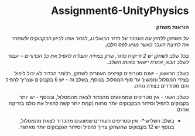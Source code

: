 <div dir='rtl' lang='he'>


# Assignment6-UnityPhysics

**הוראות משחק**

*על השחקן ללחוץ עם העכבר על כדור הבאולינג, לגרור אותו לכיוון הבקבוקים ולשחרר את לחיצת העכר כאשר מגיע לפס הלבן*.

*בכל שלב לשחקן יש 2 זריקות כדור, שרק במידה והצליח להפיל את כל הכדורים - יעבור לשלב הבא, אחרת יישאר באותו השלב*.

*בשלב הראשון* - ישנם סטריפים קפיצים העוזרים לשחקן, כלומר הכדור לא יכול ליפול בצידי המסלול וממשיך עד סוף המסלול.
בנוסף, בשלב זה - יש 6 בקבוקים שצריך להפיל והם מסודרים בצורה נוחה.

*בשלב השני* - אין סטריפים שממונעים מהכדור לצאת מהמסלול, ובנוסף - יש יותר בקבוקים להפיל וסידור הבקבוקים יותר מרווח (קמת יותר קשה להפיל את כולם בזריקה אחת)

* בשלב השלישי*- אין סטריפים העוזרים שמונעים מהכדור לצאת מהמסלול, בנוסף יש 12 בקבוקים שהשחקן צריך להפיל וסידור הגקבוקים יותר מאתגר.

















</div>
